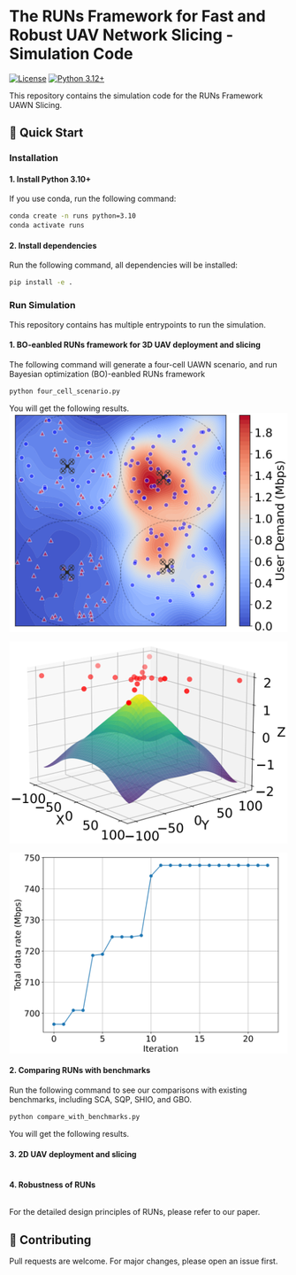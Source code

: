 # The RUNs Framework for Fast and Robust UAV Network Slicing - Simulation Code

[![License](https://img.shields.io/badge/license-MIT-blue.svg)](LICENSE)
[![Python 3.12+](https://img.shields.io/badge/python-3.10%2B-blue)](https://www.python.org/)

This repository contains the simulation code for the RUNs Framework UAWN Slicing.



## 🚀 Quick Start
### Installation

#### 1. Install Python 3.10+
If you use conda, run the following command:
```bash
conda create -n runs python=3.10
conda activate runs
```

#### 2. Install dependencies
Run the following command, all dependencies will be installed:
```bash
pip install -e .
```

### Run Simulation
This repository contains has multiple entrypoints to run the simulation.

#### 1. BO-eanbled RUNs framework for 3D UAV deployment and slicing

The following command will generate a four-cell UAWN scenario, and run Bayesian optimization (BO)-eanbled RUNs framework
```bash
python four_cell_scenario.py 
```
You will get the following results.
![Four-cell UAWN scenario](BO_four_cell.png)

![Posterior mean of the Bayesian surrogate model](BO_mean.png)

![Convergence of Bayesian optimization](BO_iteration.png)

#### 2. Comparing RUNs with benchmarks
Run the following command to see our comparisons with existing benchmarks, including SCA, SQP, SHIO, and GBO.
```bash
python compare_with_benchmarks.py 
```
You will get the following results.

#### 3. 2D UAV deployment and slicing
```bash
```

#### 4. Robustness of RUNs
```bash
```

For the detailed design principles of RUNs, please refer to our paper.

## 🤝 Contributing
Pull requests are welcome. For major changes, please open an issue first.